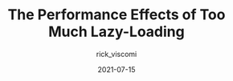 ---
author: rick_viscomi # felixarntz
date: 2021-07-15
layout: post.njk
publisher: chromiumdev
tags:
  - article
  - performance
  - web-vitals
target_url: https://web.dev/lcp-lazy-loading/
title: The Performance Effects of Too Much Lazy-Loading
---